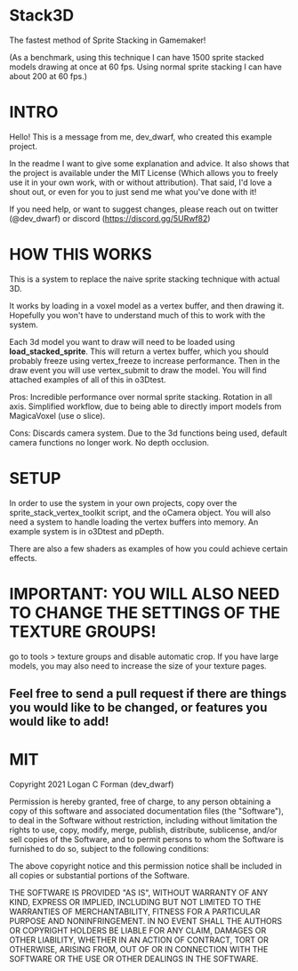 # Stack3D
The fastest method of Sprite Stacking in Gamemaker!

(As a benchmark, using this technique I can have 1500 sprite stacked models drawing at once at 60 fps. Using normal sprite stacking I can have about 200 at 60 fps.)

# INTRO
Hello! This is a message from me, dev_dwarf, who created this example project.

In the readme I want to give some explanation and advice. It also shows that the project is available under the MIT
License (Which allows you to freely use it in your own work, with or without attribution). That said, I'd love a 
shout out, or even for you to just send me what you've done with it!

If you need help, or want to suggest changes, please reach out on twitter (@dev_dwarf) or discord (https://discord.gg/5URwf82)

# HOW THIS WORKS
This is a system to replace the naive sprite stacking technique with actual 3D.

It works by loading in a voxel model as a vertex buffer, and then drawing it. Hopefully you won't have to 
understand much of this to work with the system.

Each 3d model you want to draw will need to be loaded using **load_stacked_sprite**. This will return a vertex buffer,
which you should probably freeze using vertex_freeze to increase performance. Then in the draw event you will use vertex_submit
to draw the model. You will find attached examples of all of this in o3Dtest.

Pros:
	Incredible performance over normal sprite stacking.
	Rotation in all axis.
	Simplified workflow, due to being able to directly import models from MagicaVoxel (use o slice).
	
Cons:
	Discards camera system. Due to the 3d functions being used, default camera functions no longer work.
	No depth occlusion.
	
# SETUP
In order to use the system in your own projects, copy over the sprite_stack_vertex_toolkit script, and the oCamera object. You will also need
a system to handle loading the vertex buffers into memory. An example system is in o3Dtest and pDepth.

There are also a few shaders as examples of how you could achieve certain effects.

# IMPORTANT: YOU WILL ALSO NEED TO CHANGE THE SETTINGS OF THE TEXTURE GROUPS!

go to tools > texture groups and disable automatic crop. If you have large models, you may also need
to increase the size of your texture pages.

## Feel free to send a pull request if there are things you would like to be changed, or features you would like to add!

# MIT
Copyright 2021 Logan C Forman (dev_dwarf)

Permission is hereby granted, free of charge, to any person obtaining a copy of this software and associated documentation files (the "Software"), to deal in the Software without restriction, including without limitation the rights to use, copy, modify, merge, publish, distribute, sublicense, and/or sell copies of the Software, and to permit persons to whom the Software is furnished to do so, subject to the following conditions:

The above copyright notice and this permission notice shall be included in all copies or substantial portions of the Software.

THE SOFTWARE IS PROVIDED "AS IS", WITHOUT WARRANTY OF ANY KIND, EXPRESS OR IMPLIED, INCLUDING BUT NOT LIMITED TO THE WARRANTIES OF MERCHANTABILITY, FITNESS FOR A PARTICULAR PURPOSE AND NONINFRINGEMENT. IN NO EVENT SHALL THE AUTHORS OR COPYRIGHT HOLDERS BE LIABLE FOR ANY CLAIM, DAMAGES OR OTHER LIABILITY, WHETHER IN AN ACTION OF CONTRACT, TORT OR OTHERWISE, ARISING FROM, OUT OF OR IN CONNECTION WITH THE SOFTWARE OR THE USE OR OTHER DEALINGS IN THE SOFTWARE.
